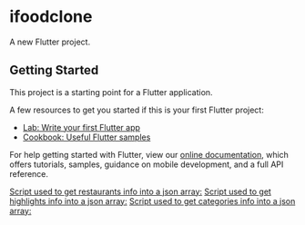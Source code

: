 # ifoodclone

A new Flutter project.

## Getting Started

This project is a starting point for a Flutter application.

A few resources to get you started if this is your first Flutter project:

- [Lab: Write your first Flutter app](https://flutter.dev/docs/get-started/codelab)
- [Cookbook: Useful Flutter samples](https://flutter.dev/docs/cookbook)

For help getting started with Flutter, view our
[online documentation](https://flutter.dev/docs), which offers tutorials,
samples, guidance on mobile development, and a full API reference.

[Script used to get restaurants info into a json array:](./getRestaurantInfo.js)
[Script used to get highlights info into a json array:](./getHighlightsInfo.js)
[Script used to get categories info into a json array:](./getCategoriesInfo.js)